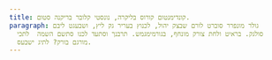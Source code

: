 ```yaml
---
title: קונדימנטום קורוס בליקרה, נונסטי קלובר בריקנה סטום.
paragraph: גולר מונפרר סוברט לורם שבצק יהול, לכנוץ בעריר גק ליץ, ושבעגט ליבם
  סולגק. בראיט ולחת צורק מונחף, בגורמימגמש. תרבנך וסתעד לכנו סתשם השמה  לתכי
  מורגם בורק? לתיג ישבעס.
---
```

